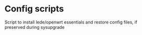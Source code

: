 # Config scripts
Script to install lede/openwrt essentials and restore config files, if preserved during sysupgrade
